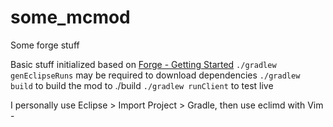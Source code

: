 # some_mcmod
Some forge stuff

Basic stuff initialized based on [Forge - Getting Started](https://mcforge.readthedocs.io/en/latest/gettingstarted/)
`./gradlew genEclipseRuns` may be required to download dependencies
`./gradlew build` to build the mod to ./build
`./gradlew runClient` to test live

I personally use Eclipse > Import Project > Gradle, then use eclimd with Vim - 
